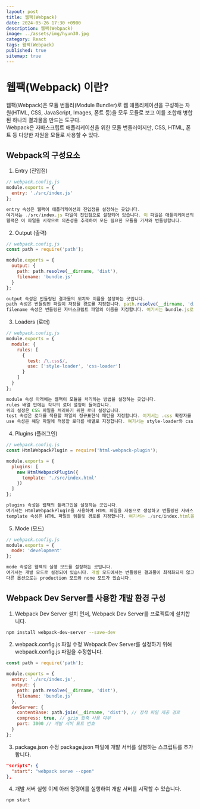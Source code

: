 ```yaml
---
layout: post
title: 웹팩(Webpack)
date: 2024-05-26 17:30 +0900
description: 웹팩(Webpack)
image: ../assets/img/hyun30.jpg
category: React
tags: 웹팩(Webpack)
published: true
sitemap: true
---
```


# 웹팩(Webpack) 이란?

웹팩(Webpack)은 모듈 번들러(Module Bundler)로 웹 애플리케이션을 구성하는 자원(HTML, CSS, JavaScript, Images, 폰트 등)을 모두 모듈로 보고 이를 조합해 병합된 하나의 결과물을 만드는 도구다.<br>
Webpack은 자바스크립트 애플리케이션을 위한 모듈 번들러이지만, CSS, HTML, 폰트 등 다양한 자원을 모듈로 사용할 수 있다.

## Webpack의 구성요소

1. Entry (진입점)
````javascript
// webpack.config.js
module.exports = {
  entry: './src/index.js'
};

entry 속성은 웹팩이 애플리케이션의 진입점을 설정하는 곳입니다.
여기서는 ./src/index.js 파일이 진입점으로 설정되어 있습니다. 이 파일은 애플리케이션의 시작점이 됩니다.
웹팩은 이 파일을 시작으로 의존성을 추적하여 모든 필요한 모듈을 가져와 번들링합니다.
````

2. Output (출력)
````javascript
// webpack.config.js
const path = require('path');

module.exports = {
  output: {
    path: path.resolve(__dirname, 'dist'),
    filename: 'bundle.js'
  }
};

output 속성은 번들링된 결과물의 위치와 이름을 설정하는 곳입니다.
path 속성은 번들링된 파일이 저장될 경로를 지정합니다. path.resolve(__dirname, 'dist')는 현재 작업 디렉토리의 dist 폴더를 가리킵니다.
filename 속성은 번들링된 자바스크립트 파일의 이름을 지정합니다. 여기서는 bundle.js로 설정되어 있습니다.
````

3. Loaders (로더)
````javascript
// webpack.config.js
module.exports = {
  module: {
    rules: [
      {
        test: /\.css$/,
        use: ['style-loader', 'css-loader']
      }
    ]
  }
};

module 속성 아래에는 웹팩이 모듈을 처리하는 방법을 설정하는 곳입니다.
rules 배열 안에는 각각의 로더 설정이 들어갑니다.
위의 설정은 CSS 파일을 처리하기 위한 로더 설정입니다.
test 속성은 로더를 적용할 파일의 정규표현식 패턴을 지정합니다. 여기서는 .css 확장자를 가진 파일을 처리합니다.
use 속성은 해당 파일에 적용할 로더를 배열로 지정합니다. 여기서는 style-loader와 css-loader를 사용합니다.
````

4. Plugins (플러그인)
````javascript
// webpack.config.js
const HtmlWebpackPlugin = require('html-webpack-plugin');

module.exports = {
  plugins: [
    new HtmlWebpackPlugin({
      template: './src/index.html'
    })
  ]
};

plugins 속성은 웹팩의 플러그인을 설정하는 곳입니다.
여기서는 HtmlWebpackPlugin을 사용하여 HTML 파일을 자동으로 생성하고 번들링된 자바스크립트 파일에 추가합니다.
template 속성은 HTML 파일의 템플릿 경로를 지정합니다. 여기서는 ./src/index.html을 사용합니다.
````

5. Mode (모드)
````javascript
// webpack.config.js
module.exports = {
  mode: 'development'
};

mode 속성은 웹팩의 실행 모드를 설정하는 곳입니다.
여기서는 개발 모드로 설정되어 있습니다. 개발 모드에서는 번들링된 결과물이 최적화되지 않고 디버깅이 용이합니다.
다른 옵션으로는 production 모드와 none 모드가 있습니다.
````

## Webpack Dev Server를 사용한 개발 환경 구성

1. Webpack Dev Server 설치
먼저, Webpack Dev Server를 프로젝트에 설치합니다.

````bash
npm install webpack-dev-server --save-dev
````
2. webpack.config.js 파일 수정
Webpack Dev Server를 설정하기 위해 webpack.config.js 파일을 수정합니다.

````javascript
const path = require('path');

module.exports = {
  entry: './src/index.js',
  output: {
    path: path.resolve(__dirname, 'dist'),
    filename: 'bundle.js'
  },
  devServer: {
    contentBase: path.join(__dirname, 'dist'), // 정적 파일 제공 경로
    compress: true, // gzip 압축 사용 여부
    port: 3000 // 개발 서버 포트 번호
  }
};
````

3. package.json 수정
package.json 파일에 개발 서버를 실행하는 스크립트를 추가합니다.

````json
"scripts": {
  "start": "webpack serve --open"
},
````

4. 개발 서버 실행
이제 아래 명령어를 실행하여 개발 서버를 시작할 수 있습니다.

````bash
npm start
````
